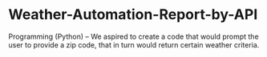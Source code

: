 # Weather-Automation-Report-by-API


Programming (Python) – We aspired to create a code that would prompt the user to provide a zip code, that in turn would return certain weather criteria.
